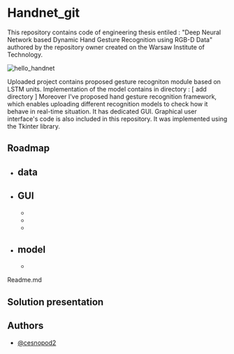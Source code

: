# Handnet_git

This repository contains code of engineering thesis entiled : 
"Deep Neural Network based Dynamic Hand Gesture Recognition using
RGB-D Data" authored by the repository owner created on the Warsaw Institute of Technology.  

![hello_handnet](https://user-images.githubusercontent.com/62251975/204252981-4c8dde54-667e-4670-8fb5-eeed2fbd9c45.gif)


Uploaded project contains proposed gesture recogniton module based on 
LSTM units. Implementation of the model contains in directory : 
[ add directory ]
Moreover I've proposed hand gesture recognition framework, which enables uploading
different recognition models to check how it behave in real-time situation.
It has dedicated GUI. Graphical user interface's code is also included in this repository. 
It was implemented using the Tkinter library.

## Roadmap
* data
  -
- GUI
  -
  -
  -
  -
- model
  -
  -
Readme.md

## Solution presentation 



## Authors

- [@cesnopod2](https://github.com/cesnopod2)
